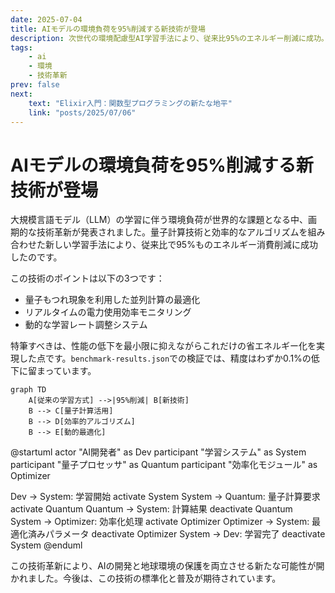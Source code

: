 ```yaml
---
date: 2025-07-04
title: AIモデルの環境負荷を95%削減する新技術が登場
description: 次世代の環境配慮型AI学習手法により、従来比95%のエネルギー削減に成功。AIの持続可能な発展への道筋が示される。
tags:
    - ai
    - 環境
    - 技術革新
prev: false
next:
    text: "Elixir入門：関数型プログラミングの新たな地平"
    link: "posts/2025/07/06"
---
```


# AIモデルの環境負荷を95%削減する新技術が登場

大規模言語モデル（LLM）の学習に伴う環境負荷が世界的な課題となる中、画期的な技術革新が発表されました。量子計算技術と効率的なアルゴリズムを組み合わせた新しい学習手法により、従来比で95%ものエネルギー消費削減に成功したのです。

この技術のポイントは以下の3つです：

* 量子もつれ現象を利用した並列計算の最適化
* リアルタイムの電力使用効率モニタリング
* 動的な学習レート調整システム

特筆すべきは、性能の低下を最小限に抑えながらこれだけの省エネルギー化を実現した点です。`benchmark-results.json`での検証では、精度はわずか0.1%の低下に留まっています。

```mermaid
graph TD
    A[従来の学習方式] -->|95%削減| B[新技術]
    B --> C[量子計算活用]
    B --> D[効率的アルゴリズム]
    B --> E[動的最適化]
```

@startuml
actor "AI開発者" as Dev
participant "学習システム" as System
participant "量子プロセッサ" as Quantum
participant "効率化モジュール" as Optimizer

Dev -> System: 学習開始
activate System
System -> Quantum: 量子計算要求
activate Quantum
Quantum -> System: 計算結果
deactivate Quantum
System -> Optimizer: 効率化処理
activate Optimizer
Optimizer -> System: 最適化済みパラメータ
deactivate Optimizer
System -> Dev: 学習完了
deactivate System
@enduml

この技術革新により、AIの開発と地球環境の保護を両立させる新たな可能性が開かれました。今後は、この技術の標準化と普及が期待されています。